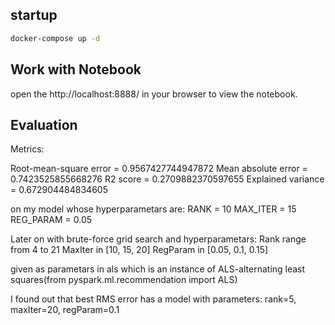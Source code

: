 ## startup
```bash
docker-compose up -d
```

## Work with Notebook
open the http://localhost:8888/ in your browser to view the notebook.


## Evaluation

Metrics: 

Root-mean-square error = 0.9567427744947872
Mean absolute error = 0.7423525855668276
R2 score = 0.2709882370597655
Explained variance = 0.672904484834605

on my model whose hyperparametars are:
RANK = 10
MAX_ITER = 15
REG_PARAM = 0.05

Later on with brute-force grid search and hyperparametars:
Rank range from 4 to 21
MaxIter in [10, 15, 20]
RegParam in [0.05, 0.1, 0.15]

given as parametars in als which is an instance of ALS-alternating least squares(from pyspark.ml.recommendation import ALS)

I found out that best RMS error has a model with parameters: rank=5, maxIter=20, regParam=0.1
